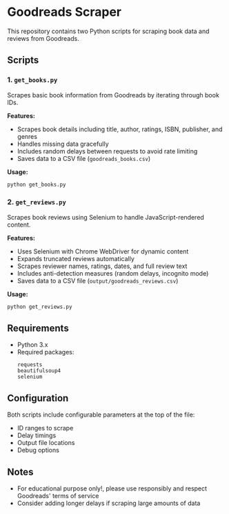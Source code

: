 # Goodreads Scraper

This repository contains two Python scripts for scraping book data and reviews from Goodreads.

## Scripts

### 1. `get_books.py`

Scrapes basic book information from Goodreads by iterating through book IDs.

**Features:**
- Scrapes book details including title, author, ratings, ISBN, publisher, and genres
- Handles missing data gracefully
- Includes random delays between requests to avoid rate limiting
- Saves data to a CSV file (`goodreads_books.csv`)

**Usage:**
```bash
python get_books.py
```

### 2. `get_reviews.py`

Scrapes book reviews using Selenium to handle JavaScript-rendered content.

**Features:**
- Uses Selenium with Chrome WebDriver for dynamic content
- Expands truncated reviews automatically
- Scrapes reviewer names, ratings, dates, and full review text
- Includes anti-detection measures (random delays, incognito mode)
- Saves data to a CSV file (`output/goodreads_reviews.csv`)

**Usage:**
```bash
python get_reviews.py
```

## Requirements

- Python 3.x
- Required packages:
  ```
  requests
  beautifulsoup4
  selenium
  ```

## Configuration

Both scripts include configurable parameters at the top of the file:
- ID ranges to scrape
- Delay timings
- Output file locations
- Debug options

## Notes

- For educational purpose only!, please use responsibly and respect Goodreads' terms of service
- Consider adding longer delays if scraping large amounts of data
